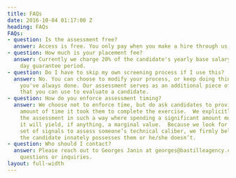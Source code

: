 ```yaml
---
title: FAQs
date: 2016-10-04 01:17:00 Z
heading: FAQs
FAQs:
- question: Is the assessment free?
  answer: Access is free. You only pay when you make a hire through us.
- question: How much is your placement fee?
  answer: Currently we charge 20% of the candidate's yearly base salary, with a 90
    day guarantee period.
- question: Do I have to skip my own screening process if I use this?
  answer: No. You can choose to modify your process, or keep doing things the way
    you've always done. Our assessment serves as an additional piece of information
    that you can use to evaluate a candidate.
- question: How do you enforce assessment timing?
  answer: We choose not to enforce time, but do ask candidates to provide us the approximate
    amount of time it took them to complete the exercise.  We explicitly constructed
    the assessment in such a way where spending a significant amount more time on
    it will yield, if anything, a marginal value.  Because we look for a specific
    set of signals to assess someone’s technical caliber, we firmly believe either
    the candidate innately possesses them or he/she doesn’t.
- question: Who should I contact?
  answer: Please reach out to Georges Janin at georges@bastilleagency.com with any
    questions or inquiries.
layout: full-width
---
```


